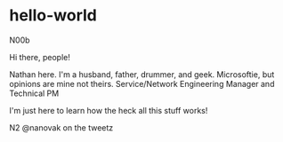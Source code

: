 # hello-world
N00b

Hi there, people!

Nathan here. I'm a husband, father, drummer, and geek. 
Microsoftie, but opinions are mine not theirs.
Service/Network Engineering Manager and Technical PM

I'm just here to learn how the heck all this stuff works!

N2
@nanovak on the tweetz
